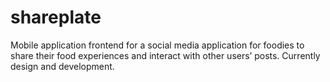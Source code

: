 # shareplate
Mobile application frontend for a social media application for foodies to share their food experiences and interact with other users’ posts. Currently design and development. 
